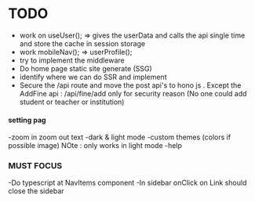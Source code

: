 # TODO

- work on useUser(); => gives the userData and calls the api single time and store the cache in session storage
- work mobileNav(); => userProfile();
- try to implement the middleware 
- Do home page static site generate (SSG)
- identify where we can do SSR and implement
- Secure the /api route and move the post api's to hono js . Except the AddFine api : /api/fine/add only for security reason (No one could add student or teacher or institution)



#### setting pag

 -zoom in zoom out text
 -dark & light mode
 -custom themes (colors if possible image) NOte : only works in light mode
 -help

### MUST FOCUS

 -Do typescript at NavItems component
 -In sidebar onClick on Link should close the sidebar